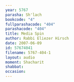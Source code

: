```yaml
---
year: 5767
parasha: Sh'lach
bookcode: "4"
fullparashacode: "404"
parashacode: "404"
title: Media Spin
author: Rabbi Eliezer Hirsch
date: 2007-06-09
id: 57674041
filename: 5767-404-1
layout: audio
moment: Shacharit
shabbat: 
occasion: 
---
```

